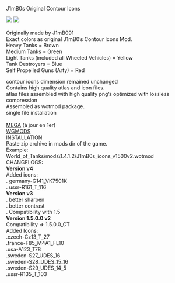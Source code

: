 J1mB0s Original Contour Icons

<img src=https://wgmods.net/media/mod_files/6ml1oTi_2.png>

<img src=https://wgmods.net/media/mod_files/VsYh62J_zGi5fyq.jpg>
<br><br>
Originally made by J1mB091
<br>
Exact colors as original J1mB0’s Contour Icons Mod.
<br>
Heavy Tanks = Brown<br>
Medium Tanks = Green<br>
Light Tanks (included all Wheeled Vehicles) = Yellow<br>
Tank Destroyers = Blue<br>
Self Propelled Guns (Arty) = Red<br>

contour icons dimension remained unchanged
<br>
Contains high quality atlas and icon files.
<br>
atlas files assembled with high quality png’s
optimized with lossless compression
<br>
Assembled as wotmod package.
<br>
single file installation
<br><br>
<a href=https://mega.nz/#F!vU5WjKjZ!w0bU-WAPsBaLNwK613a-7Q>MEGA</a> (à jour en 1er) <br>
<a href=https://wgmods.net/3260/WGMODS>WGMODS</a> <br>
INSTALLATION
<br>
Paste zip archive in mods dir of the game.
<br>
Example:
<br>
World_of_Tanks\mods\1.4.1.2\J1mB0s_icons_v1500v2.wotmod
<br>
CHANGELOGS:
<br>
<b>Version v4</b>
<br>
Added icons:
<br>
. germany-G141_VK7501K <br>
. ussr-R161_T_116
<br>
<b>Version v3</b>
<br>
. better sharpen <br>
. better contrast <br>
. Compatibility with 1.5 
<br>
<b>Version 1.5.0.0 v2</b>
<br>
Compatibility => 1.5.0.0_CT
<br>
Added Icons:
<br>
.czech-Cz13_T_27<br>
.france-F85_M4A1_FL10<br>
.usa-A123_T78<br>
.sweden-S27_UDES_16 <br>
.sweden-S28_UDES_15_16 <br>
.sweden-S29_UDES_14_5 <br>
.ussr-R135_T_103<br>
